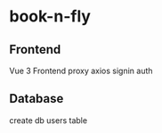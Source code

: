 # book-n-fly

## Frontend
Vue 3
Frontend proxy
axios
signin
auth

## Database

create db
users table